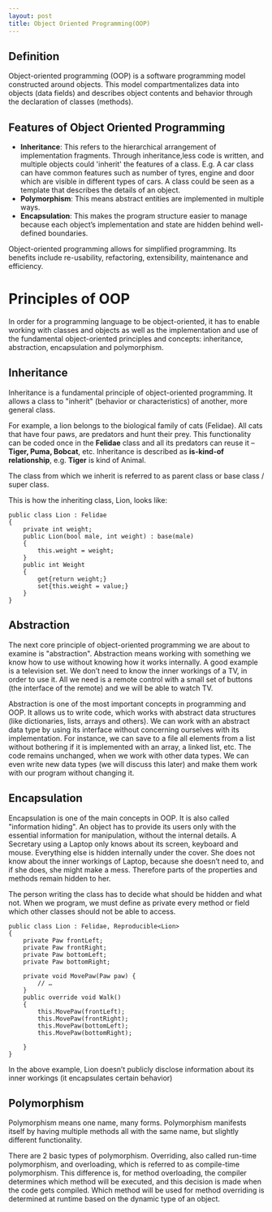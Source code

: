 ```yaml
---
layout: post
title: Object Oriented Programming(OOP)
---
```


<h2>Definition</h2>
<p>Object-oriented programming (OOP) is a software programming model constructed around objects. This model compartmentalizes data into objects (data fields) and describes object contents and behavior through the declaration of classes (methods).</p>

<p><h2>Features of Object Oriented Programming</h2>
		<ul>
			<li><strong>Inheritance</strong>: This refers to the hierarchical arrangement of implementation fragments. Through inheritance,less code is written, and multiple objects could 'inherit' the features of a class. E.g. A car class can have common features such as number of tyres, engine and door which are visible in different types of cars. A class could be seen as a template that describes the details of an object. </li>
			<li><strong>Polymorphism</strong>: This means abstract entities are implemented in multiple ways.</li>
			<li><strong>Encapsulation</strong>: This makes the program structure easier to manage because each object’s implementation and state are hidden behind well-defined boundaries. </li>
		</ul>
	</p>
<p>Object-oriented programming allows for simplified programming. Its benefits include re-usability, refactoring, extensibility, maintenance and efficiency.</p>

<h1>Principles of OOP</h1>
<p>In order for a programming language to be object-oriented, it has to enable working with classes and objects as well as the implementation and use of the fundamental object-oriented principles and concepts: inheritance, abstraction, encapsulation and polymorphism.</p>
<h2>Inheritance</h2>
<p>Inheritance is a fundamental principle of object-oriented programming. It allows a class to "inherit" (behavior or characteristics) of another, more general class. </p>
<p>For example, a lion belongs to the biological family of cats (Felidae). All cats that have four paws, are predators and hunt their prey. This functionality can be coded once in the <strong>Felidae</strong> class and all its predators can reuse it – <strong>Tiger, Puma, Bobcat</strong>, etc. Inheritance is described as <strong>is-kind-of relationship</strong>, e.g. <strong>Tiger</strong> is kind of Animal.</p>
<p>The class from which we inherit is referred to as parent class or base class / super class.</p>
<p>This is how the inheriting class, Lion, looks like:</p>

~~~.NET
public class Lion : Felidae
{
	private int weight;
	public Lion(bool male, int weight) : base(male)
	{
		this.weight = weight;
	}
	public int Weight
	{
		get{return weight;}
		set{this.weight = value;}
	}
}
~~~
<h2>Abstraction</h2>
<p>The next core principle of object-oriented programming we are about to examine is "abstraction". Abstraction means working with something we know how to use without knowing how it works internally. A good example is a television set. We don’t need to know the inner workings of a TV, in order to use it. All we need is a remote control with a small set of buttons (the interface of the remote) and we will be able to watch TV.</p>
<p>Abstraction is one of the most important concepts in programming and OOP. It allows us to write code, which works with abstract data structures (like dictionaries, lists, arrays and others). We can work with an abstract data type by using its interface without concerning ourselves with its implementation. For instance, we can save to a file all elements from a list without bothering if it is implemented with an array, a linked list, etc. The code remains unchanged, when we work with other data types. We can even write new data types (we will discuss this later) and make them work with our program without changing it.</p>
<h2>Encapsulation</h2>
<p>Encapsulation is one of the main concepts in OOP. It is also called "information hiding". An object has to provide its users only with the essential information for manipulation, without the internal details. A Secretary using a Laptop only knows about its screen, keyboard and mouse. Everything else is hidden internally under the cover. She does not know about the inner workings of Laptop, because she doesn’t need to, and if she does, she might make a mess. Therefore parts of the properties and methods remain hidden to her.</p>
<p>
The person writing the class has to decide what should be hidden and what not. When we program, we must define as private every method or field which other classes should not be able to access.</p>
<An example of Encapsulation would be:</p>

~~~.NET
public class Lion : Felidae, Reproducible<Lion>
{
    private Paw frontLeft;
    private Paw frontRight;
    private Paw bottomLeft;
    private Paw bottomRight;

    private void MovePaw(Paw paw) {
        // …
    }
    public override void Walk()
    {
        this.MovePaw(frontLeft);
        this.MovePaw(frontRight);
        this.MovePaw(bottomLeft);
        this.MovePaw(bottomRight);

    }
}
~~~
<p>In the above example, Lion doesn’t publicly disclose information about its inner workings (it encapsulates certain behavior)</p>
<h2>Polymorphism</h2>
<p>Polymorphism means one name, many forms.  Polymorphism
manifests itself by having multiple methods all with the same name, but slightly different functionality.</p
<p>There are 2 basic types of polymorphism. Overriding, also called run-time polymorphism, and overloading, which is referred to as compile-time polymorphism.  This difference is, for method overloading, the compiler determines which method will be executed, and this decision is made when the code gets compiled.
Which method will be used for method overriding is determined at runtime based on the dynamic type of an object.</p>
